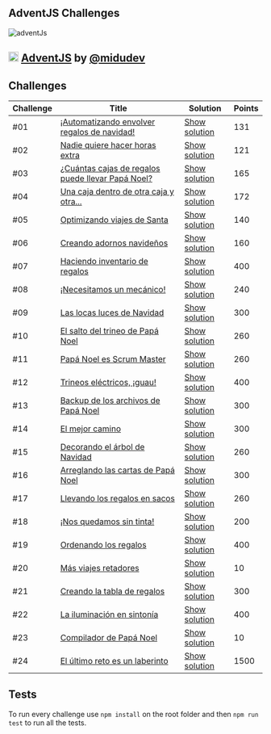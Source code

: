 ## AdventJS Challenges

![adventJs](https://i.imgur.com/iv17QFL.png)

## <img src="https://adventjs.dev/android-icon-192x192.png" width="20" height="20" /> <strong> [AdventJS](https://adventjs.dev/es) by [@midudev](https://midu.dev/)</strong>

## Challenges

| Challenge | Title                                                                                           | Solution                          | Points |
|    ---    | ----------------------------------------------------------------------------------------------- | --------------------------------- | ------ |
|    #01    | [¡Automatizando envolver regalos de navidad!](https://adventjs.dev/es/challenges/2022/1)        | [Show solution](./challenge01/)   |  131   |
|    #02    | [Nadie quiere hacer horas extra](https://adventjs.dev/es/challenges/2022/2)                     | [Show solution](./challenge02/)   |  121   |
|    #03    | [¿Cuántas cajas de regalos puede llevar Papá Noel?](https://adventjs.dev/es/challenges/2022/3)  | [Show solution](./challenge03/)   |  165   |
|    #04    | [Una caja dentro de otra caja y otra...](https://adventjs.dev/es/challenges/2022/4)             | [Show solution](./challenge04/)   |  172   |
|    #05    | [Optimizando viajes de Santa](https://adventjs.dev/es/challenges/2022/5)                        | [Show solution](./challenge05/)   |  140   |
|    #06    | [Creando adornos navideños](https://adventjs.dev/es/challenges/2022/6)                          | [Show solution](./challenge06/)   |  160   |
|    #07    | [Haciendo inventario de regalos](https://adventjs.dev/es/challenges/2022/7)                     | [Show solution](./challenge07/)   |  400   |
|    #08    | [¡Necesitamos un mecánico!](https://adventjs.dev/es/challenges/2022/8)                          | [Show solution](./challenge08/)   |  240   |
|    #09    | [Las locas luces de Navidad](https://adventjs.dev/es/challenges/2022/9)                         | [Show solution](./challenge09/)   |  300   |
|    #10    | [El salto del trineo de Papá Noel](https://adventjs.dev/es/challenges/2022/10)                  | [Show solution](./challenge10/)   |  260   |
|    #11    | [Papá Noel es Scrum Master](https://adventjs.dev/es/challenges/2022/11)                         | [Show solution](./challenge11/)   |  260   |
|    #12    | [Trineos eléctricos, ¡guau!](https://adventjs.dev/es/challenges/2022/12)                        | [Show solution](./challenge12/)   |  400   |
|    #13    | [Backup de los archivos de Papá Noel](https://adventjs.dev/es/challenges/2022/13)               | [Show solution](./challenge13/)   |  300   |
|    #14    | [El mejor camino](https://adventjs.dev/es/challenges/2022/14)                                   | [Show solution](./challenge14/)   |  300   |
|    #15    | [Decorando el árbol de Navidad](https://adventjs.dev/es/challenges/2022/15)                     | [Show solution](./challenge15/)   |  260   |
|    #16    | [Arreglando las cartas de Papá Noel](https://adventjs.dev/es/challenges/2022/16)                | [Show solution](./challenge16/)   |  300   |
|    #17    | [Llevando los regalos en sacos](https://adventjs.dev/es/challenges/2022/17)                     | [Show solution](./challenge17/)   |  260   |
|    #18    | [¡Nos quedamos sin tinta!](https://adventjs.dev/es/challenges/2022/18)                          | [Show solution](./challenge18/)   |  200   |
|    #19    | [Ordenando los regalos](https://adventjs.dev/es/challenges/2022/19)                             | [Show solution](./challenge19/)   |  400   |
|    #20    | [Más viajes retadores](https://adventjs.dev/es/challenges/2022/20)                              | [Show solution](./challenge20/)   |   10   |
|    #21    | [Creando la tabla de regalos](https://adventjs.dev/es/challenges/2022/21)                       | [Show solution](./challenge21/)   |  300   |
|    #22    | [La iluminación en sintonía](https://adventjs.dev/es/challenges/2022/22)                        | [Show solution](./challenge22/)   |  400   |
|    #23    | [Compilador de Papá Noel](https://adventjs.dev/es/challenges/2022/23)                           | [Show solution](./challenge23/)   |   10   |
|    #24    | [El último reto es un laberinto](https://adventjs.dev/es/challenges/2022/24)                    | [Show solution](./challenge24/)   | 1500   |

## Tests

To run every challenge use `npm install` on the root folder and then `npm run test` to run all the tests.